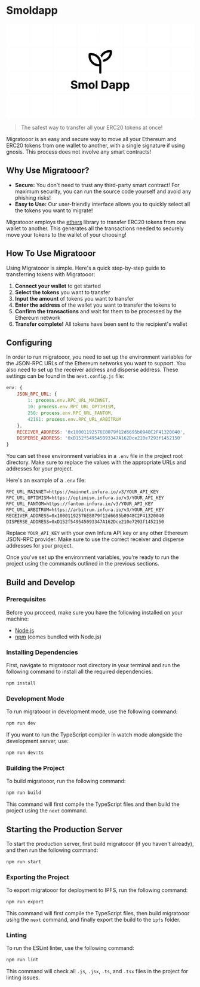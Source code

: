# Smoldapp

![./public/og.png](./public/og.png)

> The safest way to transfer all your ERC20 tokens at once!

Migratooor is an easy and secure way to move all your Ethereum and ERC20 tokens from one wallet to another, with a single signature if using gnosis. This process does not involve any smart contracts!

## Why Use Migratooor?

-   **Secure:** You don't need to trust any third-party smart contract! For maximum security, you can run the source code yourself and avoid any phishing risks!
-   **Easy to Use:** Our user-friendly interface allows you to quickly select all the tokens you want to migrate!

Migratooor employs the [ethers](https://docs.ethers.org/v5/) library to transfer ERC20 tokens from one wallet to another. This generates all the transactions needed to securely move your tokens to the wallet of your choosing!

## How To Use Migratooor

Using Migratooor is simple. Here's a quick step-by-step guide to transferring tokens with Migratooor:

1. **Connect your wallet** to get started
2. **Select the tokens** you want to transfer
3. **Input the amount** of tokens you want to transfer
4. **Enter the address** of the wallet you want to transfer the tokens to
5. **Confirm the transactions** and wait for them to be processed by the Ethereum network
6. **Transfer complete!** All tokens have been sent to the recipient's wallet


## Configuring

In order to run migratooor, you need to set up the environment variables for the JSON-RPC URLs of the Ethereum networks you want to support. You also need to set up the receiver address and disperse address. These settings can be found in the `next.config.js` file:

```javascript
env: {
    JSON_RPC_URL: {
        1: process.env.RPC_URL_MAINNET,
        10: process.env.RPC_URL_OPTIMISM,
        250: process.env.RPC_URL_FANTOM,
        42161: process.env.RPC_URL_ARBITRUM
    },
    RECEIVER_ADDRESS: '0x10001192576E8079f12d6695b0948C2F41320040',
    DISPERSE_ADDRESS: '0xD152f549545093347A162Dce210e7293f1452150'
}
```

You can set these environment variables in a `.env` file in the project root directory. Make sure to replace the values with the appropriate URLs and addresses for your project.

Here's an example of a `.env` file:

```
RPC_URL_MAINNET=https://mainnet.infura.io/v3/YOUR_API_KEY
RPC_URL_OPTIMISM=https://optimism.infura.io/v3/YOUR_API_KEY
RPC_URL_FANTOM=https://fantom.infura.io/v3/YOUR_API_KEY
RPC_URL_ARBITRUM=https://arbitrum.infura.io/v3/YOUR_API_KEY
RECEIVER_ADDRESS=0x10001192576E8079f12d6695b0948C2F41320040
DISPERSE_ADDRESS=0xD152f549545093347A162Dce210e7293f1452150
```

Replace `YOUR_API_KEY` with your own Infura API key or any other Ethereum JSON-RPC provider. Make sure to use the correct receiver and disperse addresses for your project.

Once you've set up the environment variables, you're ready to run the project using the commands outlined in the previous sections.

## Build and Develop

### Prerequisites

Before you proceed, make sure you have the following installed on your machine:

- [Node.js](https://nodejs.org/)
- [npm](https://www.npmjs.com/) (comes bundled with Node.js)

### Installing Dependencies

First, navigate to migratooor root directory in your terminal and run the following command to install all the required dependencies:

```bash
npm install
```

### Development Mode

To run migratooor in development mode, use the following command:

```bash
npm run dev
```

If you want to run the TypeScript compiler in watch mode alongside the development server, use:

```bash
npm run dev:ts
```

### Building the Project

To build migratooor, run the following command:

```bash
npm run build
```

This command will first compile the TypeScript files and then build the project using the `next` command.

## Starting the Production Server

To start the production server, first build migratooor (if you haven't already), and then run the following command:

```bash
npm run start
```

### Exporting the Project

To export migratooor for deployment to IPFS, run the following command:

```bash
npm run export
```

This command will first compile the TypeScript files, then build migratooor using the `next` command, and finally export the build to the `ipfs` folder.

### Linting

To run the ESLint linter, use the following command:

```bash
npm run lint
```

This command will check all `.js`, `.jsx`, `.ts`, and `.tsx` files in the project for linting issues.
